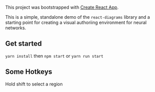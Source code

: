 This project was bootstrapped with [Create React App](https://github.com/facebook/create-react-app).

This is a simple, standalone demo of the `react-diagrams` library and a starting point for creating
a visual authoriing environment for neural networks.

## Get started

`yarn install`
then
`npm start` or `yarn run start`

## Some Hotkeys

Hold shift to select a region
